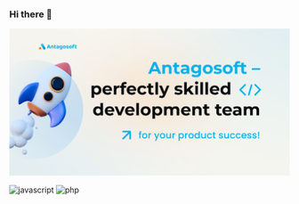 ### Hi there 👋

![Antagosoft dev team](https://github.com/Antagosoft/Antagosoft/blob/main/dev-team.png?raw=true)

![javascript](https://careers.antagosoft.com/img/content/career-our-services-img-1.23606526451a22f8cf13a29345dbe666.svg)
![php](https://careers.antagosoft.com/img/content/career-our-services-img-5.a6f8de1b5006ea4d06581ae18c337724.svg)
<!--
**Antagosoft/Antagosoft** is a ✨ _special_ ✨ repository because its `README.md` (this file) appears on your GitHub profile.

Here are some ideas to get you started:

- 🔭 I’m currently working on ...
- 🌱 I’m currently learning ...
- 👯 I’m looking to collaborate on ...
- 🤔 I’m looking for help with ...
- 💬 Ask me about ...
- 📫 How to reach me: ...
- 😄 Pronouns: ...
- ⚡ Fun fact: ...
-->
